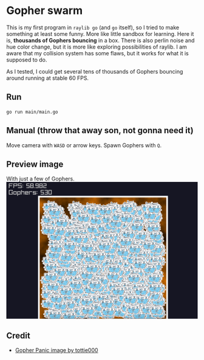 # Gopher swarm

This is my first program in `raylib go` (and `go` itself), so I tried to make 
something at least some funny. More like little sandbox for learning.
Here it is, **thousands of Gophers bouncing** in a box. 
There is also perlin noise and hue color change, but it is more like
exploring possibilities of raylib.
I am aware that my collision system has some flaws, but it works for what it 
is supposed to do.

As I tested, I could get several tens of thousands of Gophers bouncing around 
running at stable 60 FPS.
    
## Run

```
go run main/main.go
```

## Manual (throw that away son, not gonna need it)

Move camera with `WASD` or arrow keys.
Spawn Gophers with `Q`.

## Preview image

With just a few of Gophers.
![preview](res/preview.png)

## Credit

- [Gopher Panic image by tottie000](https://github.com/tottie000/GopherIllustrations/blob/main/Gopher_Illustrations/panic.png)
